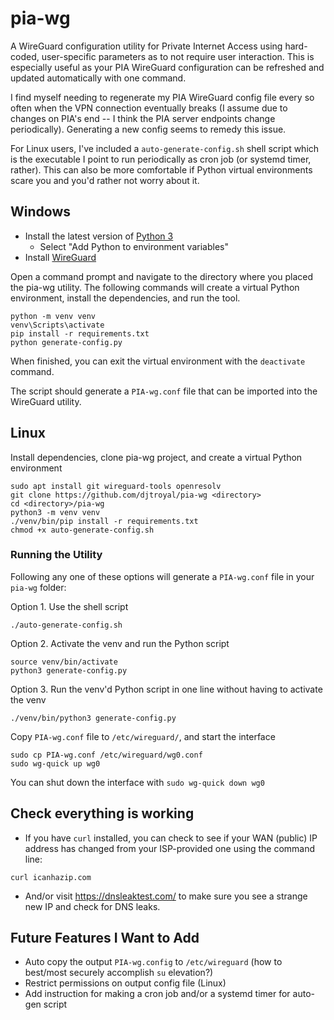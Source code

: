 # pia-wg

A WireGuard configuration utility for Private Internet Access using hard-coded, user-specific parameters as to not require user interaction. This is especially useful as your PIA WireGuard configuration can be refreshed and updated automatically with one command.

I find myself needing to regenerate my PIA WireGuard config file every so often when the VPN connection eventually breaks (I assume due to changes on PIA's end -- I think the PIA server endpoints change periodically). Generating a new config seems to remedy this issue.

For Linux users, I've included a `auto-generate-config.sh` shell script which is the executable I point to run periodically as cron job (or systemd timer, rather). This can also be more comfortable if Python virtual environments scare you and you'd rather not worry about it.

## Windows

- Install the latest version of [Python 3](https://www.python.org/downloads/windows/)
  - Select "Add Python to environment variables"
- Install [WireGuard](https://www.wireguard.com/install/)

Open a command prompt and navigate to the directory where you placed the pia-wg utility. The following commands will create a virtual Python environment, install the dependencies, and run the tool.

```
python -m venv venv
venv\Scripts\activate
pip install -r requirements.txt
python generate-config.py
```

When finished, you can exit the virtual environment with the `deactivate` command.

The script should generate a `PIA-wg.conf` file that can be imported into the WireGuard utility.

## Linux

Install dependencies, clone pia-wg project, and create a virtual Python environment

```
sudo apt install git wireguard-tools openresolv
git clone https://github.com/djtroyal/pia-wg <directory>
cd <directory>/pia-wg
python3 -m venv venv
./venv/bin/pip install -r requirements.txt
chmod +x auto-generate-config.sh
```

### Running the Utility

Following any one of these options will generate a `PIA-wg.conf` file in your `pia-wg` folder:

Option 1. Use the shell script
```
./auto-generate-config.sh
```

Option 2.  Activate the venv and run the Python script
```
source venv/bin/activate
python3 generate-config.py
```

Option 3. Run the venv'd Python script in one line without having to activate the venv
```
./venv/bin/python3 generate-config.py
```


Copy  `PIA-wg.conf` file to `/etc/wireguard/`, and start the interface

```
sudo cp PIA-wg.conf /etc/wireguard/wg0.conf
sudo wg-quick up wg0
```

You can shut down the interface with `sudo wg-quick down wg0`

## Check everything is working

- If you have `curl` installed, you can check to see if your WAN (public) IP address has changed from your ISP-provided one using the command line:
```
curl icanhazip.com
```

- And/or visit https://dnsleaktest.com/ to make sure you see a strange new IP and check for DNS leaks.


## Future Features I Want to Add
- Auto copy the output `PIA-wg.config` to `/etc/wireguard` (how to best/most securely accomplish `su` elevation?)
- Restrict permissions on output config file (Linux)
- Add instruction for making a cron job and/or a systemd timer for auto-gen script